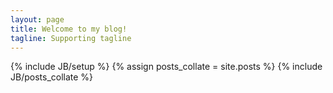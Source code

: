 ```yaml
---
layout: page
title: Welcome to my blog!
tagline: Supporting tagline
---
```

{% include JB/setup %}
{% assign posts_collate = site.posts %}
{% include JB/posts_collate %}


